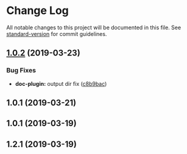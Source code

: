 # Change Log

All notable changes to this project will be documented in this file. See [standard-version](https://github.com/conventional-changelog/standard-version) for commit guidelines.

## [1.0.2](https://github.com/logan70/jslib-plugin-babel/compare/jslib-plugin-doc@1.0.1...1.0.2) (2019-03-23)


### Bug Fixes

* **doc-plugin:** output dir fix ([c8b9bac](https://github.com/logan70/jslib-plugin-babel/commit/c8b9bac))



## 1.0.1 (2019-03-21)



## 1.0.1 (2019-03-19)



## 1.2.1 (2019-03-19)
